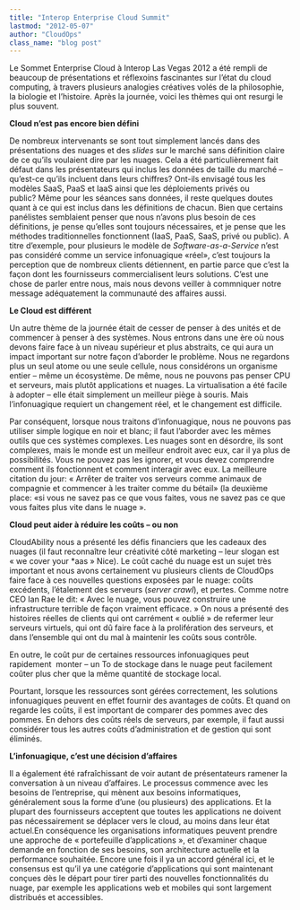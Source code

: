 ```yaml
---
title: "Interop Enterprise Cloud Summit"
lastmod: "2012-05-07"
author: "CloudOps"
class_name: "blog post"
---
```


<p>Le Sommet Enterprise Cloud à Interop Las Vegas 2012 a été rempli de beaucoup de présentations et réflexoins fascinantes sur l’état du cloud computing, à travers plusieurs analogies créatives volés de la philosophie, la biologie et l’histoire.&nbsp;Après la journée, voici les thèmes qui ont resurgi le plus souvent.</p><p><strong>Cloud n’est pas encore bien défini</strong></p><p>De nombreux intervenants se sont tout simplement lancés dans des présentations des nuages et des&nbsp;<em>slides&nbsp;</em>sur le marché sans définition claire de ce qu’ils voulaient dire par les nuages.&nbsp;Cela a été particulièrement fait défaut dans les présentateurs qui inclus les données de taille du marché – qu’est-ce qu’ils incluent dans leurs chiffres?&nbsp;Ont-ils envisagé tous les modèles SaaS, PaaS et IaaS ainsi que les déploiements privés ou public?&nbsp;Même pour les séances sans données, il reste quelques doutes quant à ce qui est inclus dans les définitions de chacun.&nbsp;Bien que certains panélistes semblaient penser que nous n’avons plus besoin de ces définitions, je pense qu’elles sont toujours nécessaires, et je pense que les méthodes traditionnelles fonctionnent (IaaS, PaaS, SaaS, privé ou public).&nbsp;A titre d’exemple, pour plusieurs le modèle de&nbsp;<em>Software-as-a-Service</em>&nbsp;n’est pas considéré comme un service infonuagique «réel», c’est toujours la perception que de nombreux clients détiennent, en partie parce que c’est la façon dont les fournisseurs commercialisent leurs solutions. C’est une chose de parler entre nous, mais nous devons veiller à commniquer notre message adéquatement la communauté des affaires aussi.</p><p><strong>Le Cloud est différent</strong></p><p>Un autre thème de la journée était de cesser de penser à des unités et de commencer à penser à des systèmes.&nbsp;Nous entrons dans une ère où nous devons faire face à un niveau supérieur et plus abstraits, ce qui aura un impact important sur notre façon d’aborder le problème.&nbsp;Nous ne regardons plus un seul atome ou une seule cellule, nous considérons un organisme entier – même un écosystème.&nbsp;De même, nous ne pouvons pas penser CPU et serveurs, mais plutôt applications et nuages.&nbsp;La virtualisation a été facile à adopter – elle était simplement un meilleur piège à souris.&nbsp;Mais l’infonuagique requiert un changement réel, et le changement est difficile.</p><p>Par conséquent, lorsque nous traitons d’infonuagique, nous ne pouvons pas utiliser simple logique en noir et blanc; il faut l’aborder avec les mêmes outils que ces systèmes complexes.&nbsp;Les nuages sont en désordre, ils sont complexes, mais le monde est un meilleur endroit avec eux, car il ya plus de possibilités.&nbsp;Vous ne pouvez pas les ignorer, et vous devez comprendre comment ils fonctionnent et comment interagir avec eux.&nbsp;La meilleure citation du jour: «&nbsp;Arrêter de traiter vos serveurs comme animaux de compagnie et commencer à les traiter comme du bétail» (la deuxième place: «si vous ne savez pas ce que vous faites, vous ne savez pas ce que vous faites plus vite&nbsp;dans le nuage&nbsp;».</p><p><strong>Cloud peut aider à réduire les coûts – ou non</strong></p><p>CloudAbility nous a présenté les défis financiers que les cadeaux des nuages (il faut reconnaître leur créativité côté marketing – leur slogan est «&nbsp;we cover your *aas&nbsp;» Nice). Le coût caché du nuage est un sujet très important et nous avons certainement vu plusieurs clients de CloudOps faire face à ces&nbsp;nouvelles questions exposées par le nuage: coûts excédents, l’étalement des serveurs (<em>server crawl</em>), et pertes.&nbsp;Comme notre CEO Ian Rae le dit: «&nbsp;Avec le nuage, vous pouvez construire une infrastructure terrible de façon vraiment efficace.&nbsp;» On nous a présenté des histoires réelles de clients qui ont carrément «&nbsp;oublié&nbsp;» de refermer leur serveurs virtuels, qui ont dû faire face à la prolifération des serveurs, et dans l’ensemble qui ont du mal à&nbsp;maintenir les coûts sous contrôle.</p><p>En outre, le coût pur de certaines ressources infonuagiques peut rapidement &nbsp;monter – un To de stockage dans le nuage peut facilement coûter plus cher que la même quantité de stockage local.</p><p>Pourtant, lorsque les ressources sont gérées correctement, les solutions infonuagiques peuvent en effet fournir des avantages de coûts.&nbsp;Et quand on regarde les coûts, il est important de comparer des pommes avec des pommes.&nbsp;En dehors des coûts réels de serveurs, par exemple, il faut aussi considérer tous les autres coûts d’administration et de gestion qui sont éliminés.</p><p><strong>L’infonuagique, c’est une décision d’affaires</strong></p><p>Il a également été rafraîchissant de voir autant de présentateurs ramener la conversation à un niveau d’affaires.&nbsp;Le processus commence avec les besoins de l’entreprise, qui mènent aux besoins informatiques, généralement sous la forme d’une (ou plusieurs) des applications.&nbsp;Et la plupart des fournisseurs acceptent que toutes les applications ne doivent pas nécessairement se déplacer vers le cloud, au moins dans leur état actuel.En conséquence les organisations informatiques peuvent prendre une approche de «&nbsp;portefeuille d’applications&nbsp;», et d’examiner chaque demande en fonction de ses besoins, son architecture actuelle et la performance souhaitée.&nbsp;Encore une fois il ya un accord général ici, et le consensus est qu’il ya une catégorie d’applications qui sont maintenant conçues dès le départ pour tirer parti des nouvelles fonctionnalités du nuage, par exemple les applications web et mobiles qui sont largement distribués et accessibles.</p>